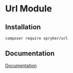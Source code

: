 # Url Module

## Installation

```
composer require spryker/url
```

## Documentation

[Documentation](https://spryker.github.io)
